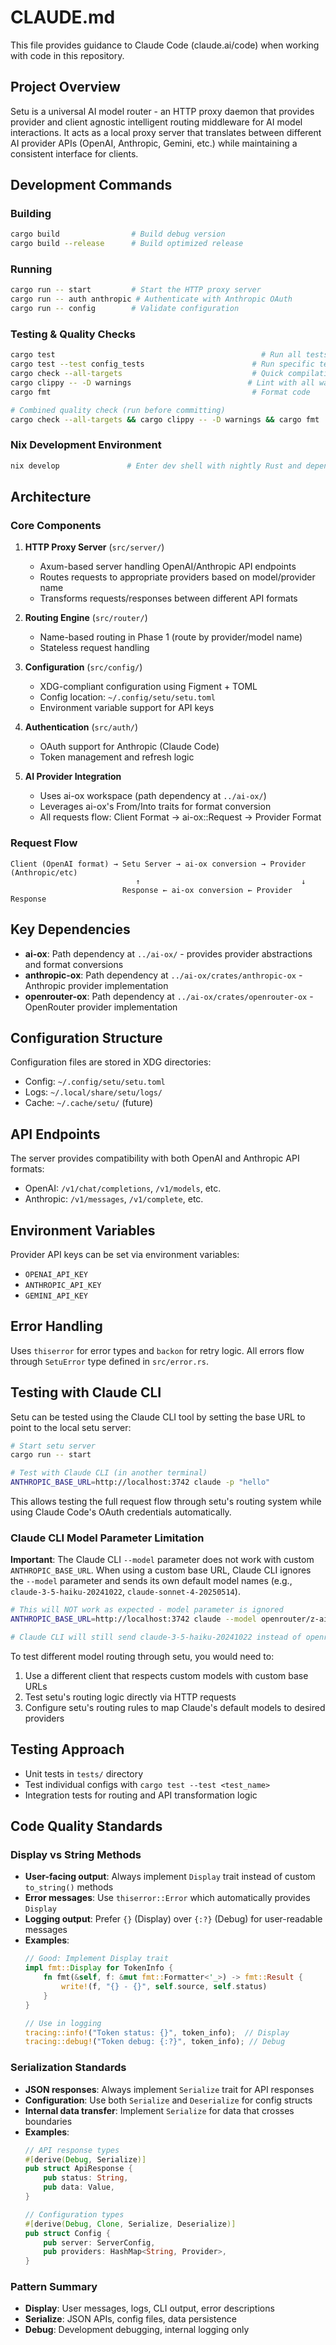 # CLAUDE.md

This file provides guidance to Claude Code (claude.ai/code) when working with code in this repository.

## Project Overview

Setu is a universal AI model router - an HTTP proxy daemon that provides provider and client agnostic intelligent routing middleware for AI model interactions. It acts as a local proxy server that translates between different AI provider APIs (OpenAI, Anthropic, Gemini, etc.) while maintaining a consistent interface for clients.

## Development Commands

### Building
```bash
cargo build                # Build debug version
cargo build --release      # Build optimized release
```

### Running
```bash
cargo run -- start         # Start the HTTP proxy server
cargo run -- auth anthropic # Authenticate with Anthropic OAuth
cargo run -- config        # Validate configuration
```

### Testing & Quality Checks
```bash
cargo test                                              # Run all tests
cargo test --test config_tests                        # Run specific test file
cargo check --all-targets                             # Quick compilation check
cargo clippy -- -D warnings                          # Lint with all warnings as errors
cargo fmt                                             # Format code

# Combined quality check (run before committing)
cargo check --all-targets && cargo clippy -- -D warnings && cargo fmt
```

### Nix Development Environment
```bash
nix develop               # Enter dev shell with nightly Rust and dependencies
```

## Architecture

### Core Components

1. **HTTP Proxy Server** (`src/server/`)
   - Axum-based server handling OpenAI/Anthropic API endpoints
   - Routes requests to appropriate providers based on model/provider name
   - Transforms requests/responses between different API formats

2. **Routing Engine** (`src/router/`)
   - Name-based routing in Phase 1 (route by provider/model name)
   - Stateless request handling

3. **Configuration** (`src/config/`)
   - XDG-compliant configuration using Figment + TOML
   - Config location: `~/.config/setu/setu.toml`
   - Environment variable support for API keys

4. **Authentication** (`src/auth/`)
   - OAuth support for Anthropic (Claude Code)
   - Token management and refresh logic

5. **AI Provider Integration**
   - Uses ai-ox workspace (path dependency at `../ai-ox/`)
   - Leverages ai-ox's From/Into traits for format conversion
   - All requests flow: Client Format → ai-ox::Request → Provider Format

### Request Flow

```
Client (OpenAI format) → Setu Server → ai-ox conversion → Provider (Anthropic/etc)
                            ↑                                    ↓
                         Response ← ai-ox conversion ← Provider Response
```

## Key Dependencies

- **ai-ox**: Path dependency at `../ai-ox/` - provides provider abstractions and format conversions
- **anthropic-ox**: Path dependency at `../ai-ox/crates/anthropic-ox` - Anthropic provider implementation
- **openrouter-ox**: Path dependency at `../ai-ox/crates/openrouter-ox` - OpenRouter provider implementation

## Configuration Structure

Configuration files are stored in XDG directories:
- Config: `~/.config/setu/setu.toml`
- Logs: `~/.local/share/setu/logs/`
- Cache: `~/.cache/setu/` (future)

## API Endpoints

The server provides compatibility with both OpenAI and Anthropic API formats:
- OpenAI: `/v1/chat/completions`, `/v1/models`, etc.
- Anthropic: `/v1/messages`, `/v1/complete`, etc.

## Environment Variables

Provider API keys can be set via environment variables:
- `OPENAI_API_KEY`
- `ANTHROPIC_API_KEY`
- `GEMINI_API_KEY`

## Error Handling

Uses `thiserror` for error types and `backon` for retry logic. All errors flow through `SetuError` type defined in `src/error.rs`.

## Testing with Claude CLI

Setu can be tested using the Claude CLI tool by setting the base URL to point to the local setu server:

```bash
# Start setu server
cargo run -- start

# Test with Claude CLI (in another terminal)
ANTHROPIC_BASE_URL=http://localhost:3742 claude -p "hello"
```

This allows testing the full request flow through setu's routing system while using Claude Code's OAuth credentials automatically.

### Claude CLI Model Parameter Limitation

**Important**: The Claude CLI `--model` parameter does not work with custom `ANTHROPIC_BASE_URL`. When using a custom base URL, Claude CLI ignores the `--model` parameter and sends its own default model names (e.g., `claude-3-5-haiku-20241022`, `claude-sonnet-4-20250514`).

```bash
# This will NOT work as expected - model parameter is ignored
ANTHROPIC_BASE_URL=http://localhost:3742 claude --model openrouter/z-ai/glm-4.5 -p "test"

# Claude CLI will still send claude-3-5-haiku-20241022 instead of openrouter/z-ai/glm-4.5
```

To test different model routing through setu, you would need to:
1. Use a different client that respects custom models with custom base URLs
2. Test setu's routing logic directly via HTTP requests
3. Configure setu's routing rules to map Claude's default models to desired providers

## Testing Approach

- Unit tests in `tests/` directory
- Test individual configs with `cargo test --test <test_name>`
- Integration tests for routing and API transformation logic

## Code Quality Standards

### Display vs String Methods
- **User-facing output**: Always implement `Display` trait instead of custom `to_string()` methods
- **Error messages**: Use `thiserror::Error` which automatically provides `Display`
- **Logging output**: Prefer `{}` (Display) over `{:?}` (Debug) for user-readable messages
- **Examples**:
  ```rust
  // Good: Implement Display trait
  impl fmt::Display for TokenInfo {
      fn fmt(&self, f: &mut fmt::Formatter<'_>) -> fmt::Result {
          write!(f, "{} - {}", self.source, self.status)
      }
  }
  
  // Use in logging
  tracing::info!("Token status: {}", token_info);  // Display
  tracing::debug!("Token debug: {:?}", token_info); // Debug
  ```

### Serialization Standards
- **JSON responses**: Always implement `Serialize` trait for API responses
- **Configuration**: Use both `Serialize` and `Deserialize` for config structs
- **Internal data transfer**: Implement `Serialize` for data that crosses boundaries
- **Examples**:
  ```rust
  // API response types
  #[derive(Debug, Serialize)]
  pub struct ApiResponse {
      pub status: String,
      pub data: Value,
  }
  
  // Configuration types
  #[derive(Debug, Clone, Serialize, Deserialize)]
  pub struct Config {
      pub server: ServerConfig,
      pub providers: HashMap<String, Provider>,
  }
  ```

### Pattern Summary
- **Display**: User messages, logs, CLI output, error descriptions
- **Serialize**: JSON APIs, config files, data persistence
- **Debug**: Development debugging, internal logging only